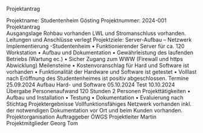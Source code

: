 Projektantrag

Projektname:	Studentenheim Gösting
Projektnummer:	2024-001
Projektantrag	
Ausgangslage	Rohbau vorhanden
LWL und Stromanschluss vorhanden.
Leitungen und Anschlüsse verlegt
Projektziele:	Server-Aufbau – Netzwerk Implementierung -Studentenheim 
•	Funktionierender Server für ca. 120 Workstation
•	Aufbau und Dokumentation
•	Gewährleistung des laufenden Betriebs (Wartung ec.)
•	Sicher Zugang zum WWW (Firewall und https Abwicklung)
Meilensteine	•	Kostenvoranschlag für Hard und Software ist vorhanden
•	Funktionalität der Hardware und Software ist getestet
•	Volllast nach Eröffnung des Studentenheimes ist positiv abgeschlossen.
Termine	25.09.2024 Aufbau Hard- und Software
05.10.2024 Test
10.10.2024 Übergabe
Personenaufwand	120 Stunden 2 Personen 
Projekttätigkeiten	•	Aufbau und Installation
•	Testung
•	Dokumentation
•	Evaluierung nach Stichtag
Projektergebnisse	Vollfunktionsfähiges Netzwerk vorhanden inkl. der notwendigen Dokumentation vor Ort und beim Kunden vorhanden.
Projektorganisation	
Auftraggeber	ÖWGS
Projektleiter	Martin
Projektmitglieder	Georg
Tom
